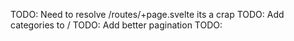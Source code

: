 TODO: Need to resolve /routes/+page.svelte its a crap
TODO: Add categories to /
TODO: Add better pagination
TODO:
